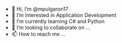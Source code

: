- 👋 Hi, I’m @mpulgaron17
- 👀 I’m interested in Application Development
- 🌱 I’m currently learning C# and Python
- 💞️ I’m looking to collaborate on ...
- 📫 How to reach me ...

<!---
mpulgaron17/mpulgaron17 is a ✨ special ✨ repository because its `README.md` (this file) appears on your GitHub profile.
You can click the Preview link to take a look at your changes.
--->
